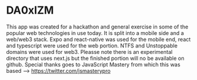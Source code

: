 # DA0xIZM
This app was created for a hackathon and general exercise in some of the popular web technologies in use today. It is split into a mobile side and a web/web3 stack. Expo and react-native was used for the mobile end, react and typescript were used for the web portion. NTFS and Unstoppable domains were used for web3. Pleasse note there is an experimental directory that uses next.js but the finished portion will no be available on github. Special thanks goes to JavaScript Mastery from which this was based --> https://twitter.com/jsmasterypro
